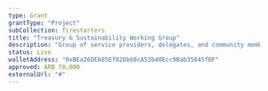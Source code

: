 ```yaml
---
type: Grant
grantType: "Project"
subCollection: firestarters
title: "Treasury & Sustainability Working Group"
description: "Group of service providers, delegates, and community members discussing ARB distribution management, limiting price impact, and diversification."
status: Live
walletAddress: "0xBEa26DE685Ef828b60cA53b40Ecc9Bab35645fDF"
approved: ARB 78,000
externalUrl: "#"
---
```

